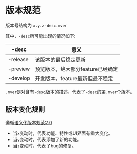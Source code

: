 # 版本规范
版本号结构为 `x.y.z-desc.mver`

其中，`-desc`所可能出现的情况如下:

| -desc | 意义 |
|  ---- | ---- |
| -release | 该版本的最后稳定更新 |
| -preview | 预览版本，绝大部分feature已经确定 |
| -develop | 开发版本，feature最新但最不稳定 |

`.mver`是对含有`-desc`版本的描述，代表了`-desc`的第`.mver`个版本。

## 版本变化规则
遵循[语义化版本规范2.0](https://semver.bootcss.com/)
- 当`x`变动时，代表功能、特性或UI界面有重大变化。
- 当`y`变动时，代表添加了新的功能。
- 当`z`变动时，代表了bug的修复。

